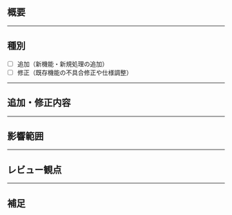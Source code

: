 ## 概要

<!-- このPRの目的を1〜3行で簡潔に記載。関連するGitHub Issueがあればリンクを貼る -->

---

## 種別

- [ ] 追加（新機能・新規処理の追加）
- [ ] 修正（既存機能の不具合修正や仕様調整）

---

## 追加・修正内容

<!-- どのような変更を行ったかを具体的に記載。箇条書きでOKです。 -->

---

## 影響範囲

<!-- この変更が影響を及ぼす範囲を記載。 例: フロントエンド画面 / バックエンドAPI / データベース / インフラ設定 など -->

---

## レビュー観点

<!-- レビュアーに重点的に確認してほしい点を記載。  -->

---

## 補足

<!-- 注意点・未対応項目・今後の対応予定などがあれば記載。 -->
